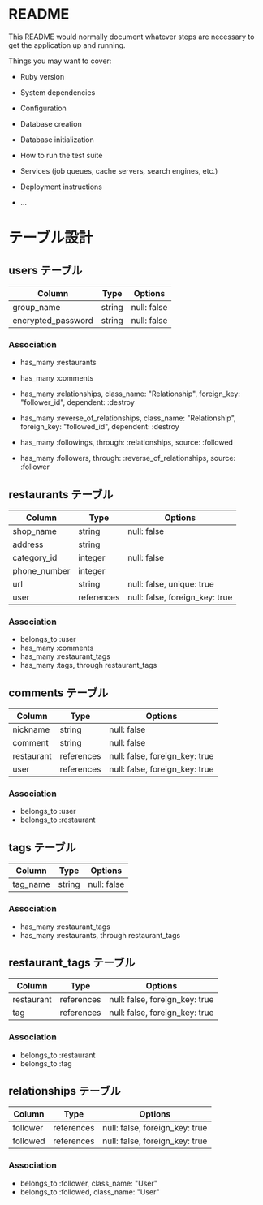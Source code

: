 # README

This README would normally document whatever steps are necessary to get the
application up and running.

Things you may want to cover:

* Ruby version

* System dependencies

* Configuration

* Database creation

* Database initialization

* How to run the test suite

* Services (job queues, cache servers, search engines, etc.)

* Deployment instructions

* ...


# テーブル設計

## users テーブル

| Column             | Type   | Options                   |
| ------------------ | ------ | ------------------------- |
| group_name         | string | null: false               |
| encrypted_password | string | null: false               |

### Association

- has_many :restaurants
- has_many :comments

- has_many :relationships, class_name: "Relationship", foreign_key: "follower_id", dependent: :destroy
- has_many :reverse_of_relationships, class_name: "Relationship", foreign_key: "followed_id", dependent: :destroy
- has_many :followings, through: :relationships, source: :followed
- has_many :followers, through: :reverse_of_relationships, source: :follower



## restaurants テーブル

| Column             | Type       | Options                        |
| ------------------ | ---------- | ------------------------------ |
| shop_name          | string     | null: false                    |
| address            | string     |                                |
| category_id        | integer    | null: false                    |
| phone_number       | integer    |                                |
| url                | string     | null: false, unique: true      |
| user               | references | null: false, foreign_key: true |

### Association

- belongs_to :user
- has_many   :comments
- has_many   :restaurant_tags
- has_many   :tags, through restaurant_tags



## comments テーブル

| Column             | Type       | Options                        |
| ------------------ | ---------- | ------------------------------ |
| nickname           | string     | null: false                    |
| comment            | string     | null: false                    |
| restaurant         | references | null: false, foreign_key: true |
| user               | references | null: false, foreign_key: true |

### Association

- belongs_to :user
- belongs_to :restaurant



## tags テーブル

| Column             | Type       | Options                        |
| ------------------ | ---------- | ------------------------------ |
| tag_name           | string     | null: false                    |

### Association
- has_many   :restaurant_tags
- has_many   :restaurants, through restaurant_tags



## restaurant_tags テーブル

| Column       | Type       | Options                        |
| ------------ | ---------- | ------------------------------ |
| restaurant   | references | null: false, foreign_key: true |
| tag          | references | null: false, foreign_key: true |

### Association

- belongs_to :restaurant
- belongs_to :tag



## relationships テーブル

| Column       | Type       | Options                        |
| ------------ | ---------- | ------------------------------ |
| follower     | references | null: false, foreign_key: true |
| followed     | references | null: false, foreign_key: true |

### Association

- belongs_to :follower, class_name: "User"
- belongs_to :followed, class_name: "User"
 
